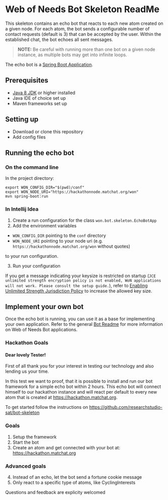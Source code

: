 # Web of Needs Bot Skeleton ReadMe

This skeleton contains an echo bot that reacts to each new atom created on a given node. For each atom, the bot sends a configurable number of contact requests (default is 3) that can be accepted by the user. Within the established chat, the bot echoes all sent messages.

> **NOTE:** Be careful with running more than one bot on a given node instance, as multiple bots may get into infinite loops.

The echo bot is a [Spring Boot Application](https://docs.spring.io/spring-boot/docs/current/reference/html/using-boot-running-your-application.html).

## Prerequisites

- [Java 8 JDK](https://www.oracle.com/technetwork/java/javase/downloads/jdk8-downloads-2133151.html) or higher installed
- Java IDE of choice set up
- Maven frameworks set up

## Setting up

- Download or clone this repository
- Add config files

## Running the echo bot

### On the command line

In the project directory:
```
export WON_CONFIG_DIR="$(pwd)/conf"
export WON_NODE_URI="https://hackathonnode.matchat.org/won"
mvn spring-boot:run
```

### In Intellij Idea
1. Create a run configuration for the class `won.bot.skeleton.EchoBotApp`
2. Add the environment variables

  * `WON_CONFIG_DIR` pointing to the `conf` directory
  * `WON_NODE_URI` pointing to your node uri (e.g. `https://hackathonnode.matchat.org/won` without quotes)
  
  to your run configuration.
  
3. Run your configuration

If you get a message indicating your keysize is restricted on startup (`JCE unlimited strength encryption policy is not enabled, WoN applications will not work. Please consult the setup guide.`), refer to [Enabling Unlimited Strength Jurisdiction Policy](https://github.com/open-eid/cdoc4j/wiki/Enabling-Unlimited-Strength-Jurisdiction-Policy) to increase the allowed key size.

## Implement your own bot

Once the echo bot is running, you can use it as a base for implementing your own application. Refer to the general [Bot Readme](https://github.com/researchstudio-sat/webofneeds/blob/master/webofneeds/won-bot/README.md) for more information on Web of Needs Bot applications.

### Hackathon Goals

#### Dear lovely Tester!

First of all thank you for your interest in testing our technology and also lending us your time.

In this test we want to proof, that it is possible to install and run our bot framework for a simple echo bot within 2 hours.
This echo bot will connect himself to our hackathon instance and will react per default to every new atom that is created at https://hackathon.matchat.org.

To get started follow the instructions on https://github.com/researchstudio-sat/bot-skeleton

### Goals

1. Setup the framework
2. Start the bot
3. Create an atom and get connected with your bot at: https://hackathon.matchat.org

### Advanced goals

4. Instead of an echo, let the bot send a fortune cookie message
5. Only react to a specific type of atoms, like CyclingInterests

Questions and feedback are explicity welcomed
